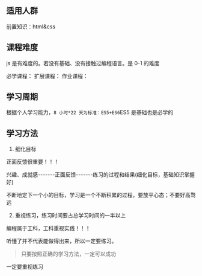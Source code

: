 ## 适用人群

前置知识：html&css

## 课程难度

js 是有难度的。若没有基础、没有接触过编程语言。是 0-1 的难度

必学课程：
扩展课程：
作业课程：

## 学习周期

根据个人学习能力，`8 小时*22 天为标准：ES5+ES6`ES5 是基础也是必学的

## 学习方法

1. 细化目标

正面反馈很重要！！！

兴趣、成就感-------正面反馈-------练习的过程和结果(细化目标，基础知识掌握好)

不断地定下一个小的目标，学习是一个不断积累的过程，要放平心态；不要好高骛远

2. 重视练习，练习时间要占总学习时间的一半以上

编程属于工科，工科重视实践！！！

听懂了并不代表能做得出来，所以一定要练习。

> 只要按照正确的学习方法，一定可以成功

一定要重视练习
